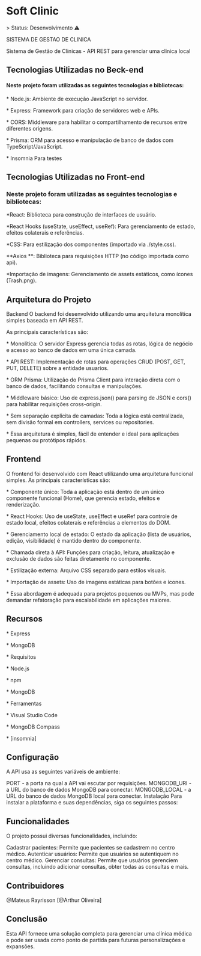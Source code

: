 <h1>Soft Clinic</h1>
> Status: Desenvolvimento ⚠️
<p>SISTEMA DE GESTAO DE CLINICA</p>
Sistema de Gestão de Clinicas - API REST 
para gerenciar uma clinica local

<h2>Tecnologias Utilizadas no Beck-end</h2>
<h4>Neste projeto foram utilizadas as seguintes tecnologias e bibliotecas:</h4>

<p>* Node.js: Ambiente de execução JavaScript no servidor.</p>
 
<p>* Express: Framework para criação de servidores web e APIs.</p>
   
<p>* CORS: Middleware para habilitar o compartilhamento de recursos entre diferentes origens.</p>
 
<p>* Prisma: ORM para acesso e manipulação de banco de dados com TypeScript/JavaScript.</p>
   
<p>* Insomnia Para testes</p>
    
<h2>Tecnologias Utilizadas no Front-end</h2>

<h3>Neste projeto foram utilizadas as seguintes tecnologias e bibliotecas:</h3>

<p>*React: Biblioteca para construção de interfaces de usuário.</p>
<p>*React Hooks (useState, useEffect, useRef): Para gerenciamento de estado, efeitos colaterais e referências.</p>
<p>*CSS: Para estilização dos componentes (importado via ./style.css).</p>
<p>**Axios **: Biblioteca para requisições HTTP (no código importada como api).</p>
<p>*Importação de imagens: Gerenciamento de assets estáticos, como ícones (Trash.png).</p>

<h2>Arquitetura do Projeto</h2>

Backend
O backend foi desenvolvido utilizando uma arquitetura monolítica simples baseada em API REST. 

As principais características são:

<p>* Monolítica: O servidor Express gerencia todas as rotas, lógica de negócio e acesso ao banco de dados em uma única camada.</p>
  
<p>* API REST: Implementação de rotas para operações CRUD (POST, GET, PUT, DELETE) sobre a entidade usuarios.</p>
  
<p>* ORM Prisma: Utilização do Prisma Client para interação direta com o banco de dados, facilitando consultas e manipulações.</p>
  
<p>* Middleware básico: Uso de express.json() para parsing de JSON e cors() para habilitar requisições cross-origin.</p>
  
<p>* Sem separação explícita de camadas: Toda a lógica está centralizada, sem divisão formal em controllers, services ou repositories.</p>
  
<p>* Essa arquitetura é simples, fácil de entender e ideal para aplicações pequenas ou protótipos rápidos.</p>

<h2>Frontend</h2>
O frontend foi desenvolvido com React utilizando uma arquitetura funcional simples. As principais características são:

<p>* Componente único: Toda a aplicação está dentro de um único componente funcional (Home), que gerencia estado, efeitos e renderização.</p>
  
<p>* React Hooks: Uso de useState, useEffect e useRef para controle de estado local, efeitos colaterais e referências a elementos do DOM.</p>
  
<p>* Gerenciamento local de estado: O estado da aplicação (lista de usuários, edição, visibilidade) é mantido dentro do componente.</p>
  
<p>* Chamada direta à API: Funções para criação, leitura, atualização e exclusão de dados são feitas diretamente no componente.</p>
  
<p>* Estilização externa: Arquivo CSS separado para estilos visuais.</p>
  
<p>* Importação de assets: Uso de imagens estáticas para botões e ícones.</p>
  
<p>* Essa abordagem é adequada para projetos pequenos ou MVPs, mas pode demandar refatoração para escalabilidade em aplicações maiores.</p>

<h2>Recursos</h2>

<p>* Express</p>
  
<p>* MongoDB</p>
  
<p>* Requisitos</p>
  
<p>* Node.js</p>
  
<p>* npm</p>
  
<p>* MongoDB</p>
  
<p>* Ferramentas</p>
  
<p>* Visual Studio Code</p>

<p>* MongoDB Compass</p>
  
<p>* [insomnia]</p>
  
<h2>Configuração</h2>

A API usa as seguintes variáveis de ambiente:

PORT - a porta na qual a API vai escutar por requisições.
MONGODB_URI - a URL do banco de dados MongoDB para conectar.
MONGODB_LOCAL - a URL do banco de dados MongoDB local para conectar.
Instalação
Para instalar a plataforma e suas dependências, siga os seguintes passos:

<h2>Funcionalidades</h2>
O projeto possui diversas funcionalidades, incluindo:

Cadastrar pacientes: Permite que pacientes se cadastrem no centro médico.
Autenticar usuários: Permite que usuários se autentiquem no centro médico.
Gerenciar consultas: Permite que usuários gerenciem consultas, incluindo adicionar consultas, obter todas as consultas e mais.

<h2>Contribuidores</h2>
@Mateus Rayrisson
[@Arthur Oliveira]

<h2>Conclusão</h2>
Esta API fornece uma solução completa para gerenciar uma clínica médica e pode ser usada como ponto de partida para futuras personalizações e expansões.
 
